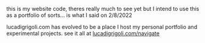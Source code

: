 this is my website code, theres really much to see yet but I intend to use this as a portfolio of sorts... is what I said on 2/8/2022

lucadigrigoli.com has evolved to be a place I host my personal portfolio and experimental projects. see it all at [lucadigrigoli.com/navigate](lucadigrigoli.com/navigate.html)